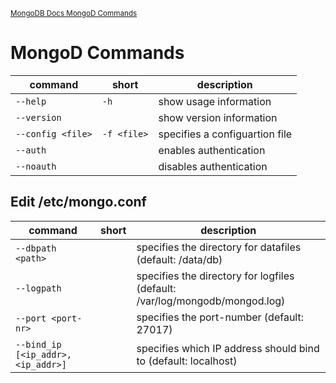 <sup>[MongoDB Docs MongoD Commands](https://www.mongodb.com/docs/manual/reference/program/mongod/)</sup>

# MongoD Commands

| command | short | description |
| --- | --- | --- |
| `--help` | `-h` | show usage information |
| `--version` |  | show version information |
| `--config <file>` | `-f <file>` | specifies a configuartion file |
| `--auth` |  | enables authentication |
| `--noauth` |  | disables authentication |

## Edit /etc/mongo.conf

| command | short | description |
| --- | --- | --- |
| `--dbpath <path>` |  | specifies the directory for datafiles (default: /data/db) |
| `--logpath` |  | specifies the directory for logfiles (default: /var/log/mongodb/mongod.log)
| `--port <port-nr>` |  | specifies the port-number (default: 27017) |
| `--bind_ip [<ip_addr>, <ip_addr>]` |  | specifies which IP address should bind to (default: localhost) |
